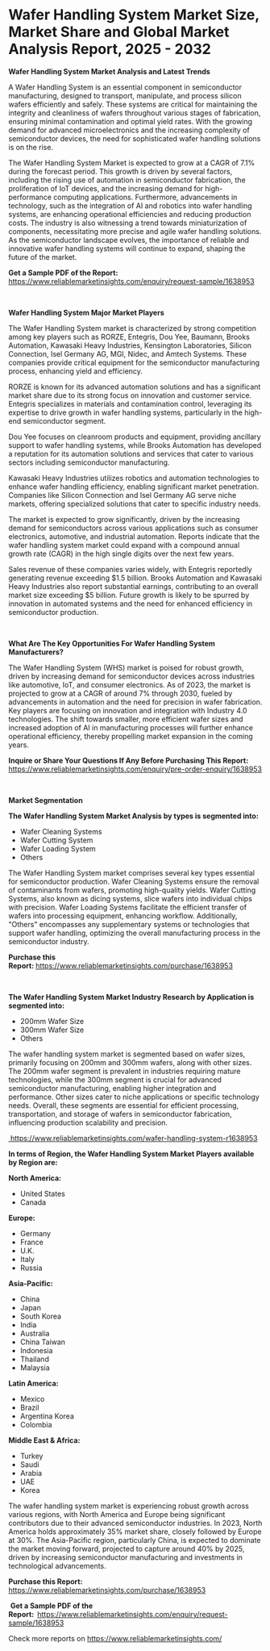<p><h1>Wafer Handling System Market Size, Market Share and Global Market Analysis Report, 2025 - 2032</h1></p><p><strong>Wafer Handling System Market Analysis and Latest Trends</strong></p>
<p><p>A Wafer Handling System is an essential component in semiconductor manufacturing, designed to transport, manipulate, and process silicon wafers efficiently and safely. These systems are critical for maintaining the integrity and cleanliness of wafers throughout various stages of fabrication, ensuring minimal contamination and optimal yield rates. With the growing demand for advanced microelectronics and the increasing complexity of semiconductor devices, the need for sophisticated wafer handling solutions is on the rise.</p><p>The Wafer Handling System Market is expected to grow at a CAGR of 7.1% during the forecast period. This growth is driven by several factors, including the rising use of automation in semiconductor fabrication, the proliferation of IoT devices, and the increasing demand for high-performance computing applications. Furthermore, advancements in technology, such as the integration of AI and robotics into wafer handling systems, are enhancing operational efficiencies and reducing production costs. The industry is also witnessing a trend towards miniaturization of components, necessitating more precise and agile wafer handling solutions. As the semiconductor landscape evolves, the importance of reliable and innovative wafer handling systems will continue to expand, shaping the future of the market.</p></p>
<p><strong>Get a Sample PDF of the Report:&nbsp;</strong> <a href="https://www.reliablemarketinsights.com/enquiry/request-sample/1638953?utm_campaign=2095&utm_medium=2&utm_source=Github&utm_content=ia&utm_term=17022025&utm_id=wafer-handling-system">https://www.reliablemarketinsights.com/enquiry/request-sample/1638953</a></p>
<p>&nbsp;</p>
<p><strong>Wafer Handling System Major Market Players</strong></p>
<p><p>The Wafer Handling System market is characterized by strong competition among key players such as RORZE, Entegris, Dou Yee, Baumann, Brooks Automation, Kawasaki Heavy Industries, Kensington Laboratories, Silicon Connection, Isel Germany AG, MGI, Nidec, and Amtech Systems. These companies provide critical equipment for the semiconductor manufacturing process, enhancing yield and efficiency.</p><p>RORZE is known for its advanced automation solutions and has a significant market share due to its strong focus on innovation and customer service. Entegris specializes in materials and contamination control, leveraging its expertise to drive growth in wafer handling systems, particularly in the high-end semiconductor segment. </p><p>Dou Yee focuses on cleanroom products and equipment, providing ancillary support to wafer handling systems, while Brooks Automation has developed a reputation for its automation solutions and services that cater to various sectors including semiconductor manufacturing. </p><p>Kawasaki Heavy Industries utilizes robotics and automation technologies to enhance wafer handling efficiency, enabling significant market penetration. Companies like Silicon Connection and Isel Germany AG serve niche markets, offering specialized solutions that cater to specific industry needs.</p><p>The market is expected to grow significantly, driven by the increasing demand for semiconductors across various applications such as consumer electronics, automotive, and industrial automation. Reports indicate that the wafer handling system market could expand with a compound annual growth rate (CAGR) in the high single digits over the next few years.</p><p>Sales revenue of these companies varies widely, with Entegris reportedly generating revenue exceeding $1.5 billion. Brooks Automation and Kawasaki Heavy Industries also report substantial earnings, contributing to an overall market size exceeding $5 billion. Future growth is likely to be spurred by innovation in automated systems and the need for enhanced efficiency in semiconductor production.</p></p>
<p>&nbsp;</p>
<p><strong>What Are The Key Opportunities For Wafer Handling System Manufacturers?</strong></p>
<p><p>The Wafer Handling System (WHS) market is poised for robust growth, driven by increasing demand for semiconductor devices across industries like automotive, IoT, and consumer electronics. As of 2023, the market is projected to grow at a CAGR of around 7% through 2030, fueled by advancements in automation and the need for precision in wafer fabrication. Key players are focusing on innovation and integration with Industry 4.0 technologies. The shift towards smaller, more efficient wafer sizes and increased adoption of AI in manufacturing processes will further enhance operational efficiency, thereby propelling market expansion in the coming years.</p></p>
<p><strong>Inquire or Share Your Questions If Any Before Purchasing This Report:</strong> <a href="https://www.reliablemarketinsights.com/enquiry/pre-order-enquiry/1638953?utm_campaign=2095&utm_medium=2&utm_source=Github&utm_content=ia&utm_term=17022025&utm_id=wafer-handling-system">https://www.reliablemarketinsights.com/enquiry/pre-order-enquiry/1638953</a></p>
<p>&nbsp;</p>
<p><strong>Market Segmentation</strong></p>
<p><strong>The Wafer Handling System Market Analysis by types is segmented into:</strong></p>
<p><ul><li>Wafer Cleaning Systems</li><li>Wafer Cutting System</li><li>Wafer Loading System</li><li>Others</li></ul></p>
<p><p>The Wafer Handling System market comprises several key types essential for semiconductor production. Wafer Cleaning Systems ensure the removal of contaminants from wafers, promoting high-quality yields. Wafer Cutting Systems, also known as dicing systems, slice wafers into individual chips with precision. Wafer Loading Systems facilitate the efficient transfer of wafers into processing equipment, enhancing workflow. Additionally, "Others" encompasses any supplementary systems or technologies that support wafer handling, optimizing the overall manufacturing process in the semiconductor industry.</p></p>
<p><strong>Purchase this Report:&nbsp;</strong><a href="https://www.reliablemarketinsights.com/purchase/1638953?utm_campaign=2095&utm_medium=2&utm_source=Github&utm_content=ia&utm_term=17022025&utm_id=wafer-handling-system">https://www.reliablemarketinsights.com/purchase/1638953</a></p>
<p>&nbsp;</p>
<p><strong>The Wafer Handling System Market Industry Research by Application is segmented into:</strong></p>
<p><ul><li>200mm Wafer Size</li><li>300mm Wafer Size</li><li>Others</li></ul></p>
<p><p>The wafer handling system market is segmented based on wafer sizes, primarily focusing on 200mm and 300mm wafers, along with other sizes. The 200mm wafer segment is prevalent in industries requiring mature technologies, while the 300mm segment is crucial for advanced semiconductor manufacturing, enabling higher integration and performance. Other sizes cater to niche applications or specific technology needs. Overall, these segments are essential for efficient processing, transportation, and storage of wafers in semiconductor fabrication, influencing production scalability and precision.</p></p>
<p><a href="https://www.reliablemarketinsights.com/wafer-handling-system-r1638953?utm_campaign=2095&utm_medium=2&utm_source=Github&utm_content=ia&utm_term=17022025&utm_id=wafer-handling-system">&nbsp;https://www.reliablemarketinsights.com/wafer-handling-system-r1638953</a></p>
<p><strong>In terms of Region, the Wafer Handling System Market Players available by Region are:</strong></p>
<p>
    <p> <strong> North America: </strong>
        <ul>
            <li>United States</li>
            <li>Canada</li>
        </ul>
        </p> 
    <p> <strong> Europe: </strong>
        <ul>
            <li>Germany</li>
            <li>France</li>
            <li>U.K.</li>
            <li>Italy</li>
            <li>Russia</li>
        </ul>
        </p> 
    <p> <strong> Asia-Pacific: </strong>
        <ul>
            <li>China</li>
            <li>Japan</li>
            <li>South Korea</li>
            <li>India</li>
            <li>Australia</li>
            <li>China Taiwan</li>
            <li>Indonesia</li>
            <li>Thailand</li>
            <li>Malaysia</li>
        </ul>
        </p> 
    <p> <strong> Latin America: </strong>
        <ul>
            <li>Mexico</li>
            <li>Brazil</li>
            <li>Argentina Korea</li>
            <li>Colombia</li>
        </ul>
        </p> 
    <p> <strong> Middle East & Africa: </strong>
        <ul>
            <li>Turkey</li>
            <li>Saudi</li>
            <li>Arabia</li>
            <li>UAE</li>
            <li>Korea</li>
        </ul>
    </p>
    </p>
<p><p>The wafer handling system market is experiencing robust growth across various regions, with North America and Europe being significant contributors due to their advanced semiconductor industries. In 2023, North America holds approximately 35% market share, closely followed by Europe at 30%. The Asia-Pacific region, particularly China, is expected to dominate the market moving forward, projected to capture around 40% by 2025, driven by increasing semiconductor manufacturing and investments in technological advancements.</p></p>
<p><strong>Purchase this Report: </strong><a href="https://www.reliablemarketinsights.com/purchase/1638953?utm_campaign=2095&utm_medium=2&utm_source=Github&utm_content=ia&utm_term=17022025&utm_id=wafer-handling-system">https://www.reliablemarketinsights.com/purchase/1638953</a></p>
<p>&nbsp;<strong>Get a Sample PDF of the Report:&nbsp;&nbsp;</strong><a href="https://www.reliablemarketinsights.com/enquiry/request-sample/1638953?utm_campaign=2095&utm_medium=2&utm_source=Github&utm_content=ia&utm_term=17022025&utm_id=wafer-handling-system">https://www.reliablemarketinsights.com/enquiry/request-sample/1638953</a></p>
<p><strong></strong></p>
<p>Check more reports on <a href="https://www.reliablemarketinsights.com/?utm_campaign=2095&utm_medium=2&utm_source=Github&utm_content=ia&utm_term=17022025&utm_id=wafer-handling-system">https://www.reliablemarketinsights.com/</a></p>